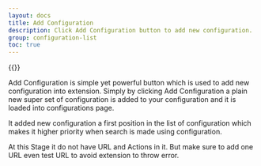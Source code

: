 ```yaml
---
layout: docs
title: Add Configuration
description: Click Add Configuration button to add new configuration.
group: configuration-list
toc: true
---
```

{{<img configuration-list.png>}}

Add Configuration is simple yet powerful button which is used to add new configuration into extension. Simply by clicking Add Configuration a plain new super set of configuration is added to your configuration and it is loaded into configurations page. 

It added new configuration a first position in the list of configuration which makes it higher priority when search is made using configuration. 

At this Stage it do not have URL and Actions in it. But make sure to add one URL even test URL to avoid extension to throw error.